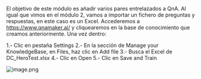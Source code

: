 El objetivo de este módulo es añadir varios pares entrelazados a QnA.
Al igual que vimos en el módulo 2, vamos a importar un fichero de preguntas y respuestas, en este caso es un Excel.
Accederemos a https://www.qnamaker.ai/ y cliquearemos en la base de conocimiento que creamos anteriormente.
Una vez dentro:

1.- Clic en pestaña Settings
2.- En la sección de Manage your KnowledgeBase, en Files, haz clic en Add file
3.- Busca el Excel de DC_HeroTest.xlsx
4.- Clic en Open
5.- Clic en Save and Train

![image.png](/.attachments/image-a5947d7f-bd86-4c15-8723-07862aecd38a.png)
